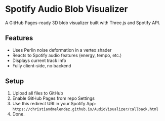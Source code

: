 # Spotify Audio Blob Visualizer

A GitHub Pages-ready 3D blob visualizer built with Three.js and Spotify API.

## Features
- Uses Perlin noise deformation in a vertex shader
- Reacts to Spotify audio features (energy, tempo, etc.)
- Displays current track info
- Fully client-side, no backend

## Setup
1. Upload all files to GitHub
2. Enable GitHub Pages from repo Settings
3. Use this redirect URI in your Spotify App:  
   `https://christiandmelendez.github.io/AudioVisualizer/callback.html`
4. Done.
